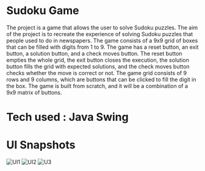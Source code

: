 # Sudoku Game
The project is a game that allows the user to solve Sudoku puzzles.
The aim of the project is to recreate the experience of solving Sudoku puzzles that people used to do in newspapers.
The game consists of a 9x9 grid of boxes that can be filled with digits from 1 to 9.
The game has a reset button, an exit button, a solution button, and a check moves button.
The reset button empties the whole grid, the exit button closes the execution, the solution button fills the grid with expected solutions, and the check moves button checks whether the move is correct or not.
The game grid consists of 9 rows and 9 columns, which are buttons that can be clicked to fill the digit in the box.
The game is built from scratch, and it will be a combination of a 9x9 matrix of buttons.

# Tech used : Java Swing

# UI Snapshots
![UI1](https://github.com/Sandy177000/Sudoku/assets/112424645/0f4742f6-bfcc-4821-a134-9f4db3398467)
![UI2](https://github.com/Sandy177000/Sudoku/assets/112424645/992adea9-3e69-482a-a8ab-7583a36f57f1)
![U3](https://github.com/Sandy177000/Sudoku/assets/112424645/83274a5d-b2e9-484c-a662-96d6483d46b5)

